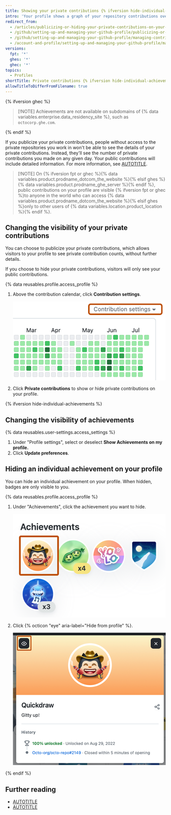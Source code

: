 ```yaml
---
title: Showing your private contributions {% ifversion hide-individual-achievements %}and achievements {% endif %}on your profile
intro: 'Your profile shows a graph of your repository contributions over the past year. You can choose to show anonymized activity from private and internal repositories in addition to the activity from public repositories.'
redirect_from:
  - /articles/publicizing-or-hiding-your-private-contributions-on-your-profile
  - /github/setting-up-and-managing-your-github-profile/publicizing-or-hiding-your-private-contributions-on-your-profile
  - /github/setting-up-and-managing-your-github-profile/managing-contribution-graphs-on-your-profile/publicizing-or-hiding-your-private-contributions-on-your-profile
  - /account-and-profile/setting-up-and-managing-your-github-profile/managing-contribution-graphs-on-your-profile/publicizing-or-hiding-your-private-contributions-on-your-profile
versions:
  fpt: '*'
  ghes: '*'
  ghec: '*'
topics:
  - Profiles
shortTitle: Private contributions {% ifversion hide-individual-achievements %}and achievements{% endif %}
allowTitleToDifferFromFilename: true
---
```


{% ifversion ghec %}

>[!NOTE] Achievements are not available on subdomains of {% data variables.enterprise.data_residency_site %}, such as `octocorp.ghe.com`.

{% endif %}

If you publicize your private contributions, people without access to the private repositories you work in won't be able to see the details of your private contributions. Instead, they'll see the number of private contributions you made on any given day. Your public contributions will include detailed information. For more information, see [AUTOTITLE](/account-and-profile/setting-up-and-managing-your-github-profile/managing-contribution-settings-on-your-profile/viewing-contributions-on-your-profile).

>[!NOTE] On {% ifversion fpt or ghec %}{% data variables.product.prodname_dotcom_the_website %}{% elsif ghes %}{% data variables.product.prodname_ghe_server %}{% endif %}, public contributions on your profile are visible {% ifversion fpt or ghec %}to anyone in the world who can access {% data variables.product.prodname_dotcom_the_website %}{% elsif ghes %}only to other users of {% data variables.location.product_location %}{% endif %}.

## Changing the visibility of your private contributions

You can choose to publicize your private contributions, which allows visitors to your profile to see private contribution counts, without further details.

If you choose to hide your private contributions, visitors will only see your public contributions.

{% data reusables.profile.access_profile %}
1. Above the contribution calendar, click **Contribution settings**.

   ![Screenshot of the "Contribution settings" link, highlighted with a dark orange outline.](/assets/images/help/profile/contribution-settings.png)

1. Click **Private contributions** to show or hide private contributions on your profile.

{% ifversion hide-individual-achievements %}

## Changing the visibility of achievements

{% data reusables.user-settings.access_settings %}
1. Under "Profile settings", select or deselect **Show Achievements on my profile.**
1. Click **Update preferences**.

## Hiding an individual achievement on your profile

You can hide an individual achievement on your profile. When hidden, badges are only visible to you.

{% data reusables.profile.access_profile %}
1. Under "Achievements", click the achievement you want to hide.

   ![Screenshot of the "Achievements" section of a user profile. A badge with a cowboy image is highlighted with a dark orange outline.](/assets/images/help/profile/achievements-on-profile.png)

1. Click {% octicon "eye" aria-label="Hide from profile" %}.

   ![Screenshot of an achievement. An open eye icon is highlighted with a dark orange outline.](/assets/images/help/profile/achievements-detail-view.png)

{% endif %}

## Further reading

* [AUTOTITLE](/account-and-profile/setting-up-and-managing-your-github-profile/managing-contribution-settings-on-your-profile/viewing-contributions-on-your-profile)
* [AUTOTITLE](/account-and-profile/setting-up-and-managing-your-github-profile/managing-contribution-settings-on-your-profile/why-are-my-contributions-not-showing-up-on-my-profile)
